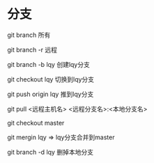 # 分支

</hr>

git branch 所有

git branch -r 远程

git branch -b lqy 创建lqy分支

git checkout lqy  切换到lqy分支


git push origin lqy 推到lqy分支


git pull <远程主机名> <远程分支名>:<本地分支名>

git checkout master

git mergin lqy    => lqy分支合并到master

git branch -d lqy 删掉本地分支


